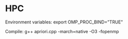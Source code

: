 # HPC

Environment variables:
export OMP_PROC_BIND="TRUE"

Compile:
g++ apriori.cpp -march=native -O3 -fopenmp
